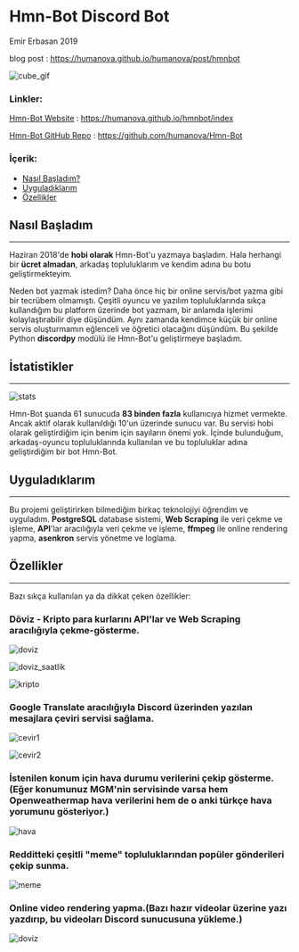 # Hmn-Bot Discord Bot

Emir Erbasan 2019

blog post : https://humanova.github.io/humanova/post/hmnbot

![cube_gif](hmnbot/bot.png)

### Linkler:

[Hmn-Bot Website](https://humanova.github.io/hmnbot/index) : https://humanova.github.io/hmnbot/index

[Hmn-Bot GitHub Repo](https://github.com/humanova/Hmn-Bot) : https://github.com/humanova/Hmn-Bot

### İçerik:
*	[Nasıl Başladım?](#nasıl-başladım)
*	[Uyguladıklarım](#uyguladıklarım)
*	[Özellikler](#özellikler)

## Nasıl Başladım
---

Haziran 2018'de **hobi olarak** Hmn-Bot'u yazmaya başladım. Hala herhangi bir **ücret almadan**, arkadaş topluluklarım ve kendim adına bu botu geliştirmekteyim.

Neden bot yazmak istedim? Daha önce hiç bir online servis/bot yazma gibi bir tecrübem olmamıştı. Çeşitli oyuncu ve yazılım topluluklarında sıkça kullandığım bu platform üzerinde bot yazmam, bir anlamda işlerimi kolaylaştırabilir diye düşündüm. Aynı zamanda kendimce küçük bir online servis oluşturmamın eğlenceli ve öğretici olacağını düşündüm. Bu şekilde Python **discordpy** modülü ile Hmn-Bot'u geliştirmeye başladım.

## İstatistikler
---

![stats](hmnbot/stats.png)

Hmn-Bot şuanda 61 sunucuda **83 binden fazla** kullanıcıya hizmet vermekte. Ancak aktif olarak kullanıldığı 10'un üzerinde sunucu var. Bu servisi hobi olarak geliştirdiğim için benim için sayıların önemi yok. İçinde bulunduğum, arkadaş-oyuncu topluluklarında kullanılan ve bu topluluklar adına geliştirdiğim bir bot Hmn-Bot.

## Uyguladıklarım
---
Bu projemi geliştirirken bilmediğim birkaç teknolojiyi öğrendim ve uyguladım. **PostgreSQL** database sistemi, **Web Scraping** ile veri çekme ve işleme, **API**'lar aracılığıyla veri çekme ve işleme, **ffmpeg** ile online rendering yapma, **asenkron** servis yönetme ve loglama.

## Özellikler
---

Bazı sıkça kullanılan ya da dikkat çeken özellikler: 

### Döviz - Kripto para kurlarını API'lar ve Web Scraping aracılığıyla çekme-gösterme.

![doviz](hmnbot/doviz.png)

![doviz_saatlik](hmnbot/doviz2.png)

![kripto](hmnbot/kripto.png)

### Google Translate aracılığıyla Discord üzerinden yazılan mesajlara çeviri servisi sağlama.

![cevir1](hmnbot/cevir.JPG)

![cevir2](hmnbot/cevir.png)

### İstenilen konum için hava durumu verilerini çekip gösterme. (Eğer konumunuz MGM'nin servisinde varsa hem Openweathermap hava verilerini hem de o anki türkçe hava yorumunu gösteriyor.)

![hava](hmnbot/hava.png)

### Redditteki çeşitli "meme" topluluklarından popüler gönderileri çekip sunma.

![meme](hmnbot/meme.JPG)

### Online video rendering yapma.(Bazı hazır videolar üzerine yazı yazdırıp, bu videoları Discord sunucusuna yükleme.)

![doviz](hmnbot/rendering.JPG)